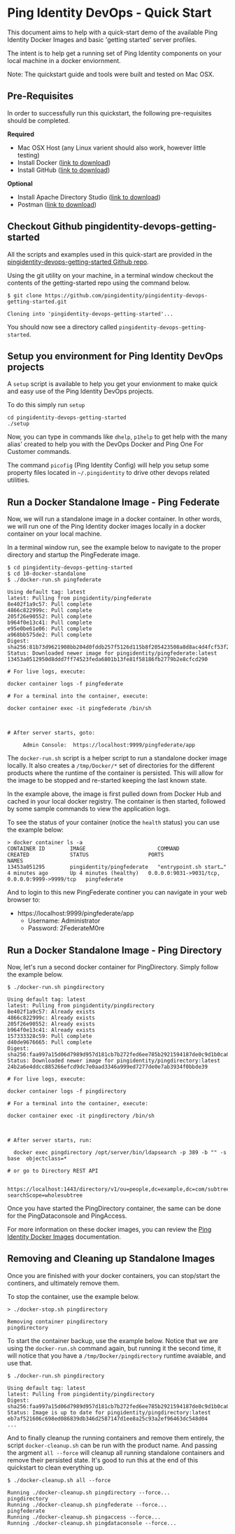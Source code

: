 # Ping Identity DevOps - Quick Start

This document aims to help with a quick-start demo of the available
Ping Identity Docker Images and basic 'getting started' server profiles.

The intent is to help get a running set of Ping Identity components on
your local machine in a docker enviornment.

Note: The quickstart guide and tools were built and tested on Mac OSX.

## Pre-Requisites
In order to successfully run this quickstart, the following pre-requisites
should be completed.

**Required**
* Mac OSX Host (any Linux varient should also work, however little testing)
* Install Docker ([link to download](https://hub.docker.com/editions/community/docker-ce-desktop-mac))
* Install GitHub ([link to download](https://git-scm.com/downloads))

**Optional**
* Install Apache Directory Studio ([link to download](https://directory.apache.org/studio/download/download-macosx.html))
* Postman ([link to download](https://www.getpostman.com/downloads/))

## Checkout Github pingidentity-devops-getting-started
All the scripts and examples used in this quick-start are provided in
the [pingidentity-devops-getting-started Github repo](https://github.com/pingidentity/pingidentity-devops-getting-started.git).

Using the git utility on your machine, in a terminal window checkout the 
contents of the getting-started repo using the command below.

```
$ git clone https://github.com/pingidentity/pingidentity-devops-getting-started.git

Cloning into 'pingidentity-devops-getting-started'...
```

You should now see a directory called ``pingidentity-devops-getting-started``.

## Setup you environment for Ping Identity DevOps projects
A ``setup`` script is available to help you get your envionment to make quick and
easy use of the Ping Identity DevOps projects.

To do this simply run ``setup``

```
cd pingidentity-devops-getting-started
./setup
```

Now, you can type in commands like ``dhelp``, ``p1help`` to get help with the many alias'
created to help you with the DevOps Docker and Ping One For Customer commands.

The command ``picofig`` (Ping Identity Config) will help you setup some 
property files located in ``~/.pingidentity`` to drive other devops related
utilities.

## Run a Docker Standalone Image - Ping Federate
Now, we will run a standalone image in a docker container.  In other words, 
we will run one of the Ping Identity docker images locally in a docker
container on your local machine.

In a terminal window run, see the example below to navigate to the proper
directory and startup the PingFederate image.

```
$ cd pingidentity-devops-getting-started
$ cd 10-docker-standalone
$ ./docker-run.sh pingfederate

Using default tag: latest
latest: Pulling from pingidentity/pingfederate
8e402f1a9c57: Pull complete
4866c822999c: Pull complete
205f26e90552: Pull complete
b964f0e13c41: Pull complete
e95e0be61e06: Pull complete
a968bb575de2: Pull complete
Digest: sha256:81b73d9621908bb204d0fddb257f5126d115b8f205423508a8d8ac4d4fcf53f2
Status: Downloaded newer image for pingidentity/pingfederate:latest
13453a0512950d8ddd7ff74523feda6801b13fe81f58186fb2779b2e8cfcd290

# For live logs, execute:

docker container logs -f pingfederate

# For a terminal into the container, execute:

docker container exec -it pingfederate /bin/sh



# After server starts, goto:

     Admin Console:  https://localhost:9999/pingfederate/app

```

The ``docker-run.sh`` script is a helper script to run a standalone
docker image locally.  It also creates a ``/tmp/Docker/*`` set of 
directories for the different products where the runtime of the 
container is persisted.  This will allow for the image to be 
stopped and re-started keeping the last known state.

In the example above, the image is first pulled down from Docker Hub
and cached in your local docker registry.  The container is then started, 
followed by some sample commands to view the application logs.

To see the status of your container (notice the ``health`` status) you can use the example below:

```
> docker container ls -a
CONTAINER ID        IMAGE                       COMMAND                  CREATED             STATUS                   PORTS                                            NAMES
13453a051295        pingidentity/pingfederate   "entrypoint.sh start…"   4 minutes ago       Up 4 minutes (healthy)   0.0.0.0:9031->9031/tcp, 0.0.0.0:9999->9999/tcp   pingfederate
```

And to login to this new PingFederate continer you can navigate in your web browser to:

* https://localhost:9999/pingfederate/app
  * Username: Administrator
  * Password: 2FederateM0re

##  Run a Docker Standalone Image - Ping Directory
Now, let's run a second docker container for PingDirectory.  Simply
follow the example below.

```
$ ./docker-run.sh pingdirectory

Using default tag: latest
latest: Pulling from pingidentity/pingdirectory
8e402f1a9c57: Already exists
4866c822999c: Already exists
205f26e90552: Already exists
b964f0e13c41: Already exists
157333328c59: Pull complete
d40de9676665: Pull complete
Digest: sha256:faa997a15d06d7989d957d181cb7b272fed6ee785b2921594187de0c9d1b0ca0
Status: Downloaded newer image for pingidentity/pingdirectory:latest
24b2a6e4ddcc885266efcd9dc7e0aad3346a999ed7277de0e7ab3934f0bbde39

# For live logs, execute:

docker container logs -f pingdirectory

# For a terminal into the container, execute:

docker container exec -it pingdirectory /bin/sh



# After server starts, run:

  docker exec pingdirectory /opt/server/bin/ldapsearch -p 389 -b "" -s base  objectclass=*

# or go to Directory REST API

  https://localhost:1443/directory/v1/ou=people,dc=example,dc=com/subtree?searchScope=wholesubtree
```

Once you have started the PingDirectory container, the same can be done
for the PingDataconsole and PingAccess.

For more information on these docker images, you can review the 
[Ping Identity Docker Images](../docker-builds/README.md) documentation.

## Removing and Cleaning up Standalone Images
Once you are finished with your docker containers, you can stop/start
the continers, and ultimately remove them.

To stop the container, use the example below.

```
> ./docker-stop.sh pingdirectory

Removing container pingdirectory
pingdirectory
```

To start the container backup, use the example below.  Notice that we
are using the ``docker-run.sh`` command again, but running it the second
time, it will notice that you have a ``/tmp/Docker/pingdirectory`` runtime
avaiable, and use that.

```
$ ./docker-run.sh pingdirectory

Using default tag: latest
latest: Pulling from pingidentity/pingdirectory
Digest: sha256:faa997a15d06d7989d957d181cb7b272fed6ee785b2921594187de0c9d1b0ca0
Status: Image is up to date for pingidentity/pingdirectory:latest
eb7af521606c698ed086839db346d2587147d1ee8a25c93a2ef96463dc548d04
...
```

And to finally cleanup the running containers and remove them entirely,
the script ``docker-cleanup.sh`` can be run with the product name.  And
passing the argment ``all --force`` will cleanup all running standalone
containers and remove their persisted state.  It's good to run this at 
the end of this quickstart to clean everything up.

```
$ ./docker-cleanup.sh all --force

Running ./docker-cleanup.sh pingdirectory --force...
pingdirectory
Running ./docker-cleanup.sh pingfederate --force...
pingfederate
Running ./docker-cleanup.sh pingaccess --force...
Running ./docker-cleanup.sh pingdataconsole --force...
```
